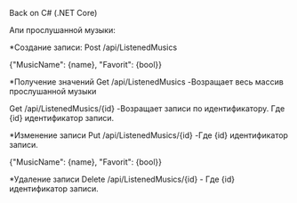 Back on C# (.NET Core) 

Апи прослушанной музыки:

*Создание записи:
Post  /api/ListenedMusics

{"MusicName": {name}, "Favorit": {bool}}

*Получение значений
Get /api/ListenedMusics -Возращает весь массив прослушанной музыки

Get /api/ListenedMusics/{id} -Возращает записи по идентификатору. Где {id} идентификатор записи.

*Изменение записи
Put /api/ListenedMusics/{id} -Где {id} идентификатор записи.

{"MusicName": {name}, "Favorit": {bool}}

*Удаление записи
Delete /api/ListenedMusics/{id} - Где {id} идентификатор записи.
